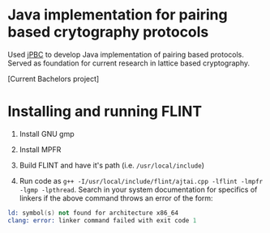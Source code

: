 # Java implementation for pairing based crytography protocols

Used [jPBC](http://gas.dia.unisa.it/projects/jpbc/schemes/bls.html) to develop Java implementation of pairing based protocols. Served as foundation for current research in lattice based cryptography.

[Current Bachelors project]



# Installing and running FLINT

1. Install GNU gmp

2. Install MPFR

3. Build FLINT and have it's path (i.e. `/usr/local/include`)

4. Run code as `g++ -I/usr/local/include/flint/ajtai.cpp -lflint -lmpfr -lgmp -lpthread`. Search in your system documentation for specifics of linkers if the above command throws an error of the form:

```s
ld: symbol(s) not found for architecture x86_64
clang: error: linker command failed with exit code 1
```